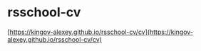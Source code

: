 # rsschool-cv

[https://kingov-alexey.github.io/rsschool-cv/cv](https://kingov-alexey.github.io/rsschool-cv/cv)
